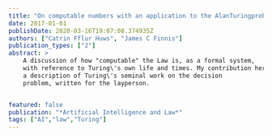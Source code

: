 ```yaml
---
title: "On computable numbers with an application to the AlanTuringproblem"
date: 2017-01-01
publishDate: 2020-03-16T19:07:08.374935Z
authors: ["Catrin Fflur Huws", "James C Finnis"]
publication_types: ["2"]
abstract: >
    A discussion of how "computable" the Law is, as a formal system,
    with reference to Turing\'s own life and times. My contribution here is
    a description of Turing\'s seminal work on the decision
    problem, written for the layperson.


featured: false
publication: "*Artificial Intelligence and Law*"
tags: ["AI","law","Turing"]
---
```


